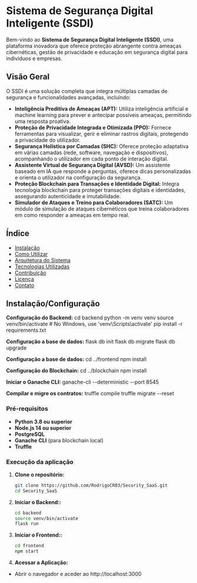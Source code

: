 # Sistema de Segurança Digital Inteligente (SSDI)

Bem-vindo ao **Sistema de Segurança Digital Inteligente (SSDI)**, uma plataforma inovadora que oferece proteção abrangente contra ameaças cibernéticas, gestão de privacidade e educação em segurança digital para indivíduos e empresas.

## **Visão Geral**

O SSDI é uma solução completa que integra múltiplas camadas de segurança e funcionalidades avançadas, incluindo:

- **Inteligência Preditiva de Ameaças (APT):** Utiliza inteligência artificial e machine learning para prever e antecipar possíveis ameaças, permitindo uma resposta proativa.
- **Proteção de Privacidade Integrada e Otimizada (PPO):** Fornece ferramentas para visualizar, gerir e eliminar rastros digitais, protegendo a privacidade do utilizador.
- **Segurança Holística por Camadas (SHC):** Oferece proteção adaptativa em várias camadas (rede, software, navegação e dispositivos), acompanhando o utilizador em cada ponto de interação digital.
- **Assistente Virtual de Segurança Digital (AVSD):** Um assistente baseado em IA que responde a perguntas, oferece dicas personalizadas e orienta o utilizador na configuração da segurança.
- **Proteção Blockchain para Transações e Identidade Digital:** Integra tecnologia blockchain para proteger transações digitais e identidades, assegurando autenticidade e imutabilidade.
- **Simulador de Ataques e Treino para Colaboradores (SATC):** Um módulo de simulação de ataques cibernéticos que treina colaboradores em como responder a ameaças em tempo real.

## **Índice**

- [Instalação](#instalação)
- [Como Utilizar](#como-utilizar)
- [Arquitetura do Sistema](#arquitetura-do-sistema)
- [Tecnologias Utilizadas](#tecnologias-utilizadas)
- [Contribuição](#contribuição)
- [Licença](#licença)
- [Contato](#contato)

## **Instalação/Configuração**
**Configuração do Backend:**
cd backend
python -m venv venv
source venv/bin/activate  # No Windows, use 'venv\Scripts\activate'
pip install -r requirements.txt

**Configuração a base de dados:**
flask db init
flask db migrate
flask db upgrade

**Configuração a base de dados:**
cd ../frontend
npm install

**Configuração do Blockchain:**
cd ../blockchain
npm install

**Iniciar o Ganache CLI:**
ganache-cli --deterministic --port 8545

**Compilar e migre os contratos:**
truffle compile
truffle migrate --reset


### **Pré-requisitos**

- **Python 3.8 ou superior**
- **Node.js 14 ou superior**
- **PostgreSQL**
- **Ganache CLI** (para blockchain local)
- **Truffle**

### **Execução da aplicação**

1. **Clone o repositório:**

   ```bash
   git clone https://github.com/RodrigoCR03/Security_SaaS.git
   cd Security_SaaS

2. **Iniciar o Backend::**
    ```bash
    cd backend
    source venv/bin/activate
    flask run


3. **Iniciar o Frontend::**
    ```bash
    cd frontend
    npm start

4. **Acessar a Aplicação:**
- Abrir o navegador e aceder ao http://localhost:3000


